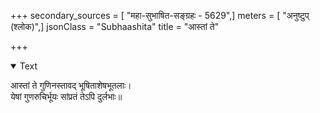 +++
secondary_sources = [ "महा-सुभाषित-सङ्ग्रहः - 5629",]
meters = [ "अनुष्टुप् (श्लोक)",]
jsonClass = "Subhaashita"
title = "आस्तां ते"

+++

<details open><summary>Text</summary>

आस्तां ते गुणिनस्तावद् भूषिताशेषभूतलाः।  
येषां गुणरुचिर्भूयः सांप्रतं तेऽपि दुर्लभाः॥
</details>
